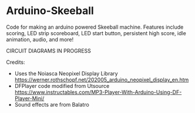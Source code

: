 # Arduino-Skeeball
Code for making an arduino powered Skeeball machine. Features include scoring, LED strip scoreboard, LED start button, persistent high score, idle animation, audio, and more!

CIRCUIT DIAGRAMS IN PROGRESS

Credits:
- Uses the Noiasca Neopixel Display Library https://werner.rothschopf.net/202005_arduino_neopixel_display_en.htm
- DFPlayer code modified from Utsource https://www.instructables.com/MP3-Player-With-Arduino-Using-DF-Player-Mini/
- Sound effects are from Balatro
